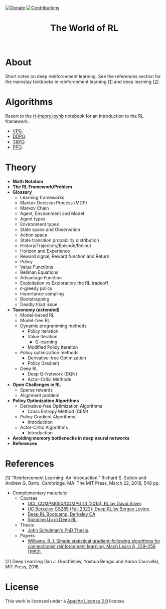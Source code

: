 <!-- Shields: -->
[![Donate](https://img.shields.io/badge/Donate-PayPal-green.svg?logo=paypal&style=flat-square)](https://www.paypal.me/CamponogaraViera/100)
[![Contributions](https://img.shields.io/badge/contributions-welcome-orange?style=flat-square)](https://github.com/QuCAI-Lab/the-world-of-rl/pulls)

<!-- Title: -->
<div align="center">
  <h1><b> The World of RL </b></h1>
</div>
<br>

<!-- ################################################################################################################################################ -->

# About

Short notes on deep reinforcement learning. See the references section for the mainstay textbooks in reinforcement learning \[[1](#2)] and deep learning \[[2](#2)].

<!-- ################################################################################################################################################ -->

# Algorithms

Resort to the [rl-theory.ipynb](/theory/rl-theory.ipynb) notebook for an introduction to the RL framework.

- [VPG](algorithms/vpg/vpg.ipynb).
- [DDPG](algorithms/ddpg/ddpg.ipynb).
- [TRPO](algorithms/trpo/trpo.ipynb).
- [PPO](algorithms/ppo/ppo.ipynb).

<!-- ################################################################################################################################################ -->

# Theory

- **Math Notation**
- **The RL Framework/Problem**
- **Glossary**
    - Learning frameworks
    - Markov Decision Process (MDP)
    - Markov Chain
    - Agent, Environment and Model
    - Agent types
    - Environment types
    - State space and Observation
    - Action space
    - State transition probability distribution
    - History/Trajectory/Episode/Rollout
    - Horizon and Experience
    - Reward signal, Reward function and Return
    - Policy
    - Value Functions
    - Bellman Equations
    - Advantage Function
    - Exploitation vs Exploration: the RL tradeoff
    - $\epsilon$-greedy policy
    - Importance sampling
    - Bootstrapping
    - Deadly triad issue
- **Taxonomy (extended)**
    - Model-based RL
    - Model-free RL
    - Dynamic programming methods
        - Policy Iteration
        - Value Iteration
            - Q-learning
        - Modified Policy Iteration
    - Policy optimization methods
        - Derivative-free Optimization
        - Policy Gradient
    - Deep RL
        - Deep Q-Network (DQN)
        - Actor-Critic Methods
- **Open Challenges in RL**
    - Sparse rewards
    - Alignment problem
- **Policy Optimization Algorithms**
    - Derivative-free Optimization Algorithms
        - Cross Entropy Method (CEM)
    - Policy Gradient Algorithms
        - Introduction
    - Actor-Critic Algorithms
        - Introduction
- **Avoiding memory bottlenecks in deep neural networks**
- **References**

<!-- ################################################################################################################################################ -->

# References 

<a name="1"></a> \[1] "Reinforcement Learning: An Introduction." Richard S. Sutton and Andrew G. Barto. Cambridge, MA: The MIT Press, March 22, 2018, 548 pp.
    
- Complementary materials: 
    - Courses
        - [UCL COMPM050/COMPGI13 (2015): RL by David Silver](https://www.davidsilver.uk/teaching/).
        - [UC Berkeley CS285 (Fall 2022): Deep RL by Sergey Levine](http://rail.eecs.berkeley.edu/deeprlcourse/).
        - [Deep RL Bootcamp, Berkeley CA](https://sites.google.com/view/deep-rl-bootcamp/lectures).
        - [Spinning Up in Deep RL](https://spinningup.openai.com/en/latest/).
    - Thesis
        - [John Schulman's PhD Thesis](https://www2.eecs.berkeley.edu/Pubs/TechRpts/2016/EECS-2016-217.html).
    - Papers
        - [Williams, R.J. Simple statistical gradient-following algorithms for connectionist reinforcement learning. Mach Learn 8, 229–256 (1992).](https://doi.org/10.1007/BF00992696)

<a name="2"></a> \[2] Deep Learning (Ian J. Goodfellow, Yoshua Bengio and Aaron Courville), MIT Press, 2016.

<!-- ################################################################################################################################################### -->

# License

This work is licensed under a [Apache License 2.0](LICENSE.md) license.

